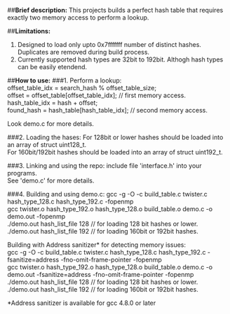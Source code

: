 ##**Brief description:**
This projects builds a perfect hash table that requires exactly two memory access to perform a lookup.

##**Limitations:**
1. Designed to load only upto 0x7fffffff number of distinct hashes. Duplicates are removed during build process.
2. Currently supported hash types are 32bit to 192bit. Althogh hash types can be easily etendend.

##**How to use:**
###1. Perform a lookup:   
offset_table_idx = search_hash % offset_table_size;   
offset = offset_table[offset_table_idx]; // first memory access.   
hash_table_idx = hash + offset;   
found_hash = hash_table[hash_table_idx]; // second memory access.

Look demo.c for more details.

###2. Loading the hases:
For 128bit or lower hashes should be loaded into an array of struct uint128_t.   
For 160bit/192bit hashes should be loaded into an array of struct uint192_t.

###3. Linking and using the repo:
include file 'interface.h' into your programs.   
See 'demo.c' for more details.

###4. Building and using demo.c:
gcc -g -O -c build_table.c twister.c hash_type_128.c hash_type_192.c -fopenmp   
gcc twister.o hash_type_192.o hash_type_128.o build_table.o  demo.c -o demo.out  -fopenmp   
./demo.out hash_list_file 128 // for loading 128 bit hashes or lower.   
./demo.out hash_list_file 192 // for loading 160bit or 192bit hashes.   

Building with Address sanitizer* for detecting memory issues:   
gcc -g -O -c build_table.c twister.c hash_type_128.c hash_type_192.c -fsanitize=address -fno-omit-frame-pointer -fopenmp   
gcc twister.o hash_type_192.o hash_type_128.o build_table.o  demo.c -o demo.out -fsanitize=address -fno-omit-frame-pointer -fopenmp   
./demo.out hash_list_file 128 // for loading 128 bit hashes or lower.   
./demo.out hash_list_file 192 // for loading 160bit or 192bit hashes.   

*Address sanitizer is available for gcc 4.8.0 or later




